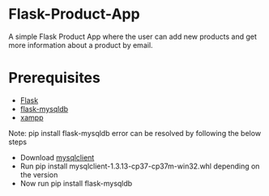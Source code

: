 # Flask-Product-App

A simple Flask Product App where the user can add new products and get more information about a product by email. 

# Prerequisites

<ul>
  <li><a href="http://flask.pocoo.org/">Flask</a></li>
  <li><a href="https://flask-mysqldb.readthedocs.io/en/latest/">flask-mysqldb</a></li>
  <li><a href="https://www.apachefriends.org/download.html">xampp</a></li>
</ul>

Note: pip install flask-mysqldb error can be resolved by following the below steps

<ul>
  <li>Download <a href="https://www.lfd.uci.edu/~gohlke/pythonlibs/#mysqlclient">mysqlclient</a></li>
  <li>Run pip install mysqlclient-1.3.13-cp37-cp37m-win32.whl depending on the version</li>
  <li>Now run pip install flask-mysqldb</li>
</ul>
